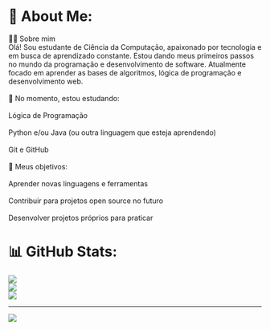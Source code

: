 # 💫 About Me:
🧑‍💻 Sobre mim<br>Olá! Sou estudante de Ciência da Computação, apaixonado por tecnologia e em busca de aprendizado constante. Estou dando meus primeiros passos no mundo da programação e desenvolvimento de software. Atualmente focado em aprender as bases de algoritmos, lógica de programação e desenvolvimento web.<br><br>🔭 No momento, estou estudando:<br><br>Lógica de Programação<br><br>Python e/ou Java (ou outra linguagem que esteja aprendendo)<br><br>Git e GitHub<br><br>🌱 Meus objetivos:<br><br>Aprender novas linguagens e ferramentas<br><br>Contribuir para projetos open source no futuro<br><br>Desenvolver projetos próprios para praticar

# 📊 GitHub Stats:
![](https://github-readme-stats.vercel.app/api?username=Natanaelizidro&theme=dark&hide_border=false&include_all_commits=false&count_private=false)<br/>
![](https://nirzak-streak-stats.vercel.app/?user=Natanaelizidro&theme=dark&hide_border=false)<br/>
![](https://github-readme-stats.vercel.app/api/top-langs/?username=Natanaelizidro&theme=dark&hide_border=false&include_all_commits=false&count_private=false&layout=compact)

---
[![](https://visitcount.itsvg.in/api?id=Natanaelizidro&icon=0&color=0)](https://visitcount.itsvg.in)

<!-- Proudly created with GPRM ( https://gprm.itsvg.in ) -->
